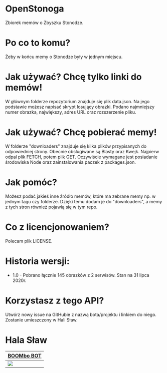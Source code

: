# OpenStonoga
Zbiorek memów o Zbyszku Stonodze.

# Po co to komu?
Żeby w końcu memy o Stonodze były w jednym miejscu.

# Jak używać? Chcę tylko linki do memów!
W głównym folderze repozytorium znajduje się plik data.json. Na jego podstawie możesz napisać skrypt losujący obrazki. Podano najmniejszy numer obrazka, największy, adres URL oraz rozszerzenie pliku.

# Jak używać? Chcę pobierać memy!
W folderze "downloaders" znajduje się kilka plików przypisanych do odpowiedniej strony. Obecnie obsługiwane są Blasty oraz Kwejk. Najpierw odpal plik FETCH, potem plik GET. Oczywiście wymagane jest posiadanie środowiska Node oraz zainstalowania paczek z packages.json.

# Jak pomóc?
Możesz podać jakieś inne źródło memów, które ma zebrane memy np. w jednym tagu czy folderze. Dzięki temu dodam je do "downloaders", a memy z tych stron również pojawią się w tym repo.

# Co z licencjonowaniem?
Polecam plik LICENSE.

# Historia wersji:
- 1.0 - Pobrano łącznie 145 obrazków z 2 serwisów. Stan na 31 lipca 2020r.

# Korzystasz z tego API?
Utwórz nowy issue na GitHubie z nazwą bota/projektu i linkiem do niego. Zostanie umieszczony w Hali Sław.

# Hala Sław

| [BOOMbo BOT](https://boombo.tk) | 
| ------------- |
| ![](https://cdn.discordapp.com/avatars/450017151323996173/eedbdbc5006c9a7e2911aef096627e12.jpg?size=128)  |


